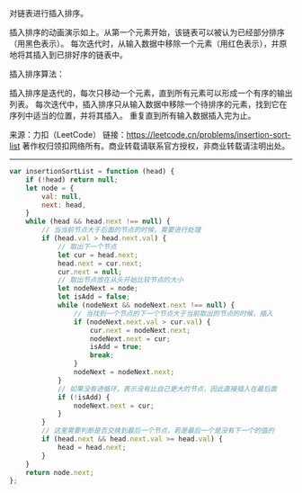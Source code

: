 对链表进行插入排序。

插入排序的动画演示如上。从第一个元素开始，该链表可以被认为已经部分排序（用黑色表示）。
每次迭代时，从输入数据中移除一个元素（用红色表示），并原地将其插入到已排好序的链表中。

插入排序算法：

插入排序是迭代的，每次只移动一个元素，直到所有元素可以形成一个有序的输出列表。
每次迭代中，插入排序只从输入数据中移除一个待排序的元素，找到它在序列中适当的位置，并将其插入。
重复直到所有输入数据插入完为止。

来源：力扣（LeetCode）
链接：https://leetcode.cn/problems/insertion-sort-list
著作权归领扣网络所有。商业转载请联系官方授权，非商业转载请注明出处。

---

```javascript
var insertionSortList = function (head) {
    if (!head) return null;
    let node = {
        val: null,
        next: head,
    }
    while (head && head.next !== null) {
        // 当当前节点大于后面的节点的时候，需要进行处理
        if (head.val > head.next.val) {
            // 取出下一个节点
            let cur = head.next;
            head.next = cur.next;
            cur.next = null;
            // 取出节点放在从头开始比较节点的大小
            let nodeNext = node;
            let isAdd = false;
            while (nodeNext && nodeNext.next !== null) {
                // 当找到一个节点的下一个节点大于当前取出的节点的时候，插入
                if (nodeNext.next.val > cur.val) {
                    cur.next = nodeNext.next;
                    nodeNext.next = cur;
                    isAdd = true;
                    break;
                }
                nodeNext = nodeNext.next;
            }
            // 如果没有进循环，表示没有比自己更大的节点，因此直接插入在最后面
            if (!isAdd) {
                nodeNext.next = cur;
            }
        }
        // 这里需要判断是否交换到最后一个节点，若是最后一个是没有下一个的值的
        if (head.next && head.next.val >= head.val) {
            head = head.next;
        }
    }
    return node.next;
};
```